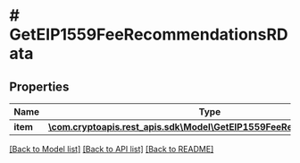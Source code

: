 # # GetEIP1559FeeRecommendationsRData

## Properties

Name | Type | Description | Notes
------------ | ------------- | ------------- | -------------
**item** | [**\com.cryptoapis.rest_apis.sdk\Model\GetEIP1559FeeRecommendationsRI**](GetEIP1559FeeRecommendationsRI.md) |  |

[[Back to Model list]](../../README.md#models) [[Back to API list]](../../README.md#endpoints) [[Back to README]](../../README.md)
